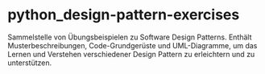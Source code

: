 # python_design-pattern-exercises
Sammelstelle von Übungsbeispielen zu Software Design Patterns. Enthält Musterbeschreibungen, Code-Grundgerüste und UML-Diagramme, um das Lernen und Verstehen verschiedener Design Pattern zu erleichtern und zu unterstützen.
